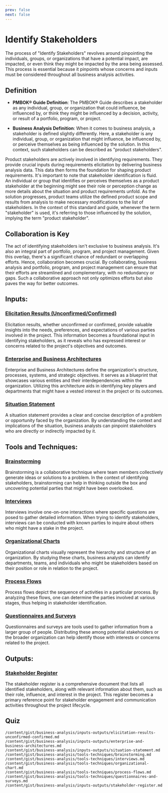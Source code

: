 ```yaml
---
prev: false
next: false
---
```


# Identify Stakeholders

The process of "Identify Stakeholders" revolves around pinpointing the individuals, groups, or organizations that have a potential impact, are impacted, or even think they might be impacted by the area being assessed. This process is essential because it pinpoints whose concerns and inputs must be considered throughout all business analysis activities.

## Definition

- **PMBOK® Guide Definition**: The PMBOK® Guide describes a stakeholder as any individual, group, or organization that could influence, be influenced by, or think they might be influenced by a decision, activity, or result of a portfolio, program, or project.

- **Business Analysis Definition**: When it comes to business analysis, a stakeholder is defined slightly differently. Here, a stakeholder is any individual, group, or organization that might influence, be influenced by, or perceive themselves as being influenced by the solution. In this context, such stakeholders can be described as "product stakeholders".

Product stakeholders are actively involved in identifying requirements. They provide crucial inputs during requirements elicitation by delivering business analysis data. This data then forms the foundation for shaping product requirements. It's important to note that stakeholder identification is fluid. An individual or group that identifies or perceives themselves as a product stakeholder at the beginning might see their role or perception change as more details about the situation and product requirements unfold. As the solution progresses, product teams utilize the defined product scope and results from analysis to make necessary modifications to the list of stakeholders. In the context of this standard and guide, whenever the term "stakeholder" is used, it's referring to those influenced by the solution, implying the term "product stakeholder".

## Collaboration is Key

The act of identifying stakeholders isn't exclusive to business analysis. It's also an integral part of portfolio, program, and project management. Given this overlap, there's a significant chance of redundant or overlapping efforts. Hence, collaboration becomes crucial. By collaborating, business analysis and portfolio, program, and project management can ensure that their efforts are streamlined and complementary, with no redundancy or gaps. Such a collaborative approach not only optimizes efforts but also paves the way for better outcomes.

## Inputs:

### [Elicitation Results (Unconfirmed/Confirmed)](/content/gist/business-analysis/inputs-outputs/elicitation-results-unconfirmed-confirmed.md)

Elicitation results, whether unconfirmed or confirmed, provide valuable insights into the needs, preferences, and expectations of various parties involved in the project. This information becomes a foundational input in identifying stakeholders, as it reveals who has expressed interest or concerns related to the project's objectives and outcomes.

### [Enterprise and Business Architectures](/content/gist/business-analysis/inputs-outputs/enterprise-and-business-architectures.md)

Enterprise and Business Architectures define the organization's structure, processes, systems, and strategic objectives. It serves as a blueprint that showcases various entities and their interdependencies within the organization. Utilizing this architecture aids in identifying key players and departments that might have a vested interest in the project or its outcomes.

### [Situation Statement](/content/gist/business-analysis/inputs-outputs/situation-statement.md)

A situation statement provides a clear and concise description of a problem or opportunity faced by the organization. By understanding the context and implications of the situation, business analysts can pinpoint stakeholders who are directly or indirectly impacted by it.

## Tools and Techniques:

### [Brainstorming](/content/gist/business-analysis/tools-techniques/brainstorming.md)

Brainstorming is a collaborative technique where team members collectively generate ideas or solutions to a problem. In the context of identifying stakeholders, brainstorming can help in thinking outside the box and uncovering potential parties that might have been overlooked.

### [Interviews](/content/gist/business-analysis/tools-techniques/interviews.md)

Interviews involve one-on-one interactions where specific questions are posed to gather detailed information. When trying to identify stakeholders, interviews can be conducted with known parties to inquire about others who might have a stake in the project.

### [Organizational Charts](/content/gist/business-analysis/tools-techniques/organizational-chart.md)

Organizational charts visually represent the hierarchy and structure of an organization. By studying these charts, business analysts can identify departments, teams, and individuals who might be stakeholders based on their position or role in relation to the project.

### [Process Flows](/content/gist/business-analysis/tools-techniques/process-flows.md)

Process flows depict the sequence of activities in a particular process. By analyzing these flows, one can determine the parties involved at various stages, thus helping in stakeholder identification.

### [Questionnaires and Surveys](/content/gist/business-analysis/tools-techniques/questionnaires-and-surveys.md)

Questionnaires and surveys are tools used to gather information from a larger group of people. Distributing these among potential stakeholders or the broader organization can help identify those with interests or concerns related to the project.

## Outputs:

### [Stakeholder Register](/content/gist/business-analysis/inputs-outputs/stakeholder-register.md)

The stakeholder register is a comprehensive document that lists all identified stakeholders, along with relevant information about them, such as their role, influence, and interest in the project. This register becomes a primary reference point for stakeholder engagement and communication activities throughout the project lifecycle.

## Quiz

```quiz
/content/gist/business-analysis/inputs-outputs/elicitation-results-unconfirmed-confirmed.md
/content/gist/business-analysis/inputs-outputs/enterprise-and-business-architectures.md
/content/gist/business-analysis/inputs-outputs/situation-statement.md
/content/gist/business-analysis/tools-techniques/brainstorming.md
/content/gist/business-analysis/tools-techniques/interviews.md
/content/gist/business-analysis/tools-techniques/organizational-chart.md
/content/gist/business-analysis/tools-techniques/process-flows.md
/content/gist/business-analysis/tools-techniques/questionnaires-and-surveys.md
/content/gist/business-analysis/inputs-outputs/stakeholder-register.md
```
